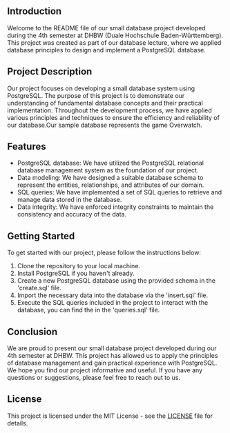 ## Introduction

Welcome to the README file of our small database project developed during the 4th semester at DHBW (Duale Hochschule Baden-Württemberg). This project was created as part of our database lecture, where we applied database principles to design and implement a PostgreSQL database.

## Project Description

Our project focuses on developing a small database system using PostgreSQL. The purpose of this project is to demonstrate our understanding of fundamental database concepts and their practical implementation. Throughout the development process, we have applied various principles and techniques to ensure the efficiency and reliability of our database.Our sample database represents the game Overwatch.

## Features

- PostgreSQL database: We have utilized the PostgreSQL relational database management system as the foundation of our project.
- Data modeling: We have designed a suitable database schema to represent the entities, relationships, and attributes of our domain.
- SQL queries: We have implemented a set of SQL queries to retrieve and manage data stored in the database.
- Data integrity: We have enforced integrity constraints to maintain the consistency and accuracy of the data.

## Getting Started

To get started with our project, please follow the instructions below:

1. Clone the repository to your local machine.
2. Install PostgreSQL if you haven't already.
3. Create a new PostgreSQL database using the provided schema in the 'create.sql' file.
4. Import the necessary data into the database via the 'insert.sql' file.
5. Execute the SQL queries included in the project to interact with the database, you can find the in the 'queries.sql' file.

## Conclusion

We are proud to present our small database project developed during our 4th semester at DHBW. This project has allowed us to apply the principles of database management and gain practical experience with PostgreSQL. We hope you find our project informative and useful. If you have any questions or suggestions, please feel free to reach out to us.

## License

This project is licensed under the MIT License - see the [LICENSE](LICENSE) file for details.
